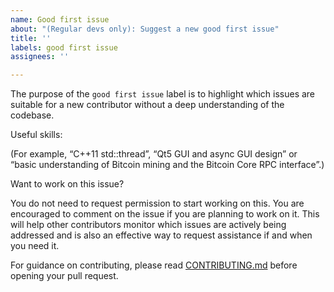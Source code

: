 ```yaml
---
name: Good first issue
about: "(Regular devs only): Suggest a new good first issue"
title: ''
labels: good first issue
assignees: ''

---
```


The purpose of the `good first issue` label is to highlight which issues are suitable for a new contributor without a deep understanding of the codebase.

Useful skills:

(For example, “C++11 std::thread”, “Qt5 GUI and async GUI design” or “basic understanding of Bitcoin mining and the Bitcoin Core RPC interface”.)

Want to work on this issue?

You do not need to request permission to start working on this. You are encouraged to comment on the issue if you are planning to work on it. This will help other contributors monitor which issues are actively being addressed and is also an effective way to request assistance if and when you need it.

For guidance on contributing, please read [CONTRIBUTING.md](https://github.com/bitcoin/bitcoin/blob/master/CONTRIBUTING.md) before opening your pull request.

